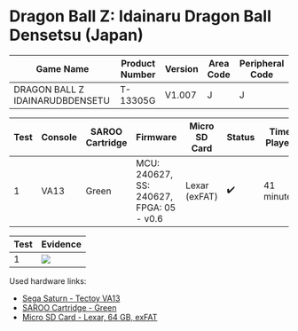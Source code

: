 # Dragon Ball Z: Idainaru Dragon Ball Densetsu (Japan)

| Game Name                       | Product Number | Version | Area Code | Peripheral Code |
| ------------------------------- | -------------- | ------- | --------- | --------------- |
| DRAGON BALL Z IDAINARUDBDENSETU | T-13305G       | V1.007  | J         | J               |

| Test | Console | SAROO Cartridge | Firmware                                 | Micro SD Card | Status             | Time Played |
| ---- | ------- | --------------- | ---------------------------------------- | ------------- | ------------------ | ----------- |
| 1    | VA13    | Green           | MCU: 240627, SS: 240627, FPGA: 05 - v0.6 | Lexar (exFAT) | :heavy_check_mark: | 41 minutes  |

| Test | Evidence                                                                                         |
| ---- | ------------------------------------------------------------------------------------------------ |
| 1    | [![](https://img.youtube.com/vi/L3kdWwwD7Kk/0.jpg)](https://www.youtube.com/watch?v=L3kdWwwD7Kk) |

Used hardware links:

- [Sega Saturn - Tectoy VA13](../../../../Info/Consoles/VA13/README.md)
- [SAROO Cartridge - Green](../../../../Info/Cartridges/RetroGameParadiseStore/1.32F/README.md)
- [Micro SD Card - Lexar, 64 GB, exFAT](../../../../Info/SdCards/Lexar/64GB/exfat/README.md)
